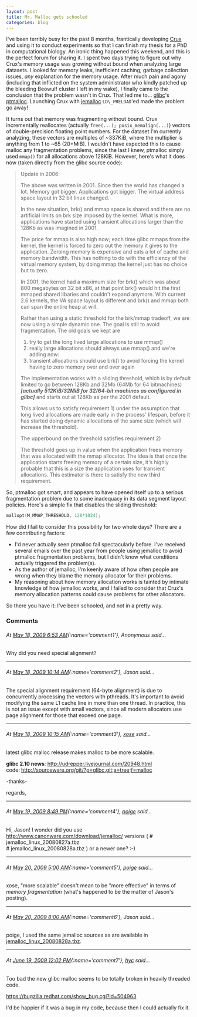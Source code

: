```yaml
---
layout: post
title: Mr. Malloc gets schooled
categories: blog
---
```


I've been terribly busy for the past 8 months, frantically developing
[Crux](http://www.canonware.com/Crux/) and using it to conduct experiments so
that I can finish my thesis for a PhD in computational biology.  An ironic thing
happened this weekend, and this is the perfect forum for sharing it.  I spent
two days trying to figure out why Crux's memory usage was growing without bound
when analyzing large datasets.  I looked for memory leaks, inefficient caching,
garbage collection issues, _any_ explanation for the memory usage.  After much
pain and agony (including that inflicted on the system administrator who kindly
patched up the bleeding Beowulf cluster I left in my wake), I finally came to
the conclusion that the problem wasn't in Crux.  That led me to...
[glibc](http://www.gnu.org/software/libc/)'s
[ptmalloc](http://www.malloc.de/en/).  Launching Crux with
[jemalloc](http://www.freebsd.org/cgi/cvsweb.cgi/src/lib/libc/stdlib/malloc.c)
`LD\_PRELOAD`'ed made the problem go away!

It turns out that memory was fragmenting without bound.  Crux incrementally
reallocates (actually `free(...); posix_memalign(...)`) vectors of
double-precision floating point numbers.  For the dataset I'm currently
analyzing, these vectors are multiples of ~337KiB, where the multiplier is
anything from 1 to ~65 (20+MiB).  I wouldn't have expected this to cause malloc
any fragmentation problems, since the last I knew, ptmalloc simply used `mmap()`
for all allocations above 128KiB.  However, here's what it does now (taken
directly from the glibc source code):

> Update in 2006:
>
> The above was written in 2001. Since then the world has changed a lot.  Memory
> got bigger.  Applications got bigger. The virtual address space layout in 32
> bit linux changed.
>
> In the new situation, brk() and mmap space is shared and there are no
> artificial limits on brk size imposed by the kernel. What is more,
> applications have started using transient allocations larger than the 128Kb as
> was imagined in 2001.
>
> The price for mmap is also high now; each time glibc mmaps from the kernel,
> the kernel is forced to zero out the memory it gives to the application.
> Zeroing memory is expensive and eats a lot of cache and memory bandwidth. This
> has nothing to do with the efficiency of the virtual memory system, by doing
> mmap the kernel just has no choice but to zero.
>
> In 2001, the kernel had a maximum size for brk() which was about 800 megabytes
> on 32 bit x86, at that point brk() would hit the first mmaped shared libaries
> and couldn't expand anymore. With current 2.6 kernels, the VA space layout is
> different and brk() and mmap both can span the entire heap at will.
>
> Rather than using a static threshold for the brk/mmap tradeoff, we are now
> using a simple dynamic one. The goal is still to avoid fragmentation. The old
> goals we kept are
> 1) try to get the long lived large allocations to use mmap()
> 2) really large allocations should always use mmap() and we're adding now:
> 3) transient allocations should use brk() to avoid forcing the kernel having
>    to zero memory over and over again
>
> The implementation works with a sliding threshold, which is by default limited
> to go between 128Kb and 32Mb (64Mb for 64 bitmachines) **_[actually
> 512KiB/32MiB for 32/64-bit machines as configured in glibc]_** and starts out
> at 128Kb as per the 2001 default.
>
> This allows us to satisfy requirement 1) under the assumption that long lived
> allocations are made early in the process' lifespan, before it has started
> doing dynamic allocations of the same size (which will increase the
> threshold).
>
> The upperbound on the threshold satisfies requirement 2)
>
> The threshold goes up in value when the application frees memory that was
> allocated with the mmap allocator. The idea is that once the application
> starts freeing memory of a certain size, it's highly probable that this is a
> size the application uses for transient allocations. This estimator is there
> to satisfy the new third requirement.

So, ptmalloc got smart, and appears to have opened itself up to a serious
fragmentation problem due to some inadequacy in its data segment layout
policies.  Here's a simple fix that disables the sliding threshold:

```c
mallopt(M_MMAP_THRESHOLD, 128*1024);
```

How did I fail to consider this possibility for two whole days?  There are a few
contributing factors:
- I'd never actually seen ptmalloc fail spectacularly before.  I've received
  several emails over the past year from people using jemalloc to avoid ptmalloc
  fragmentation problems, but I didn't know what conditions actually triggered
  the problem(s).
- As the author of jemalloc, I'm keenly aware of how often people are wrong when
  they blame the memory allocator for their problems.
- My reasoning about how memory allocation works is tainted by intimate
  knowledge of how jemalloc works, and I failed to consider that Crux's memory
  allocation patterns could cause problems for other allocators.

So there you have it: I've been schooled, and not in a pretty way.

### Comments

###### At [May 18, 2009 6:53 AM](#comment1){:name='comment1'}, Anonymous said...

Why did you need special alignment?

---

###### At [May 18, 2009 10:14 AM](#comment2){:name='comment2'}, Jason said...

The special alignment requirement (64-byte alignment) is due to concurrently
processing the vectors with pthreads.  It's important to avoid modifying the
same L1 cache line in more than one thread.  In practice, this is not an issue
except with small vectors, since all modern allocators use page alignment for
those that exceed one page.

---

###### At [May 18, 2009 10:15 AM](#comment3){:name='comment3'}, [xose](http://www.blogger.com/profile/17358721743680414194) said...

latest glibc malloc release makes malloc to be more scalable.

**glibc 2.10 news**: <http://udrepper.livejournal.com/20948.html>  
code:  <http://sourceware.org/git/?p=glibc.git;a=tree;f=malloc>

\-thanks\-

regards,

---

###### At [May 19, 2009 8:49 PM](#comment4){:name='comment4'}, [poige](http://www.blogger.com/profile/14290248818990453110) said...

Hi, Jason! I wonder did you use http://www.canonware.com/download/jemalloc/ versions ( \#  jemalloc\_linux\_20080827a.tbz  
\# jemalloc\_linux\_20080828a.tbz ) or a newer one? :-)

---

###### At [May 20, 2009 5:00 AM](#comment5){:name='comment5'}, [poige](http://poige.livejournal.com/) said...

xose, "more scalable" doesn't mean to be "more effective" in terms of _memory
fragmentation_ (what's happened to be the matter of Jason's posting).

---

###### At [May 20, 2009 8:00 AM](#comment6){:name='comment6'}, Jason said...

poige, I used the same jemalloc sources as are available in
[jemalloc\_linux\_20080828a.tbz](http://www.canonware.com/download/jemalloc/jemalloc_linux_20080828a.tbz).

---

###### At [June 19, 2009 12:02 PM](#comment7){:name='comment7'}, [hyc](http://www.blogger.com/profile/15473250487285924085) said...

Too bad the new glibc malloc seems to be totally broken in heavily threaded
code.

<https://bugzilla.redhat.com/show_bug.cgi?id=504963>

I'd be happier if it was a bug in my code, because then I could actually fix it.
